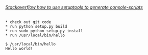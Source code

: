 ###### [Stackoverflow how to use setuptools to generate console-scripts](http://stackoverflow.com/questions/27784271/how-can-i-use-setuptools-to-generate-a-console-scripts-entry-point-which-calls?rq=1)
```
* check out git code
* run python setup.py build
* run sudo python setup.py install
* run /usr/local/bin/hello

$ /usr/local/bin/hello
Hello world!

```

